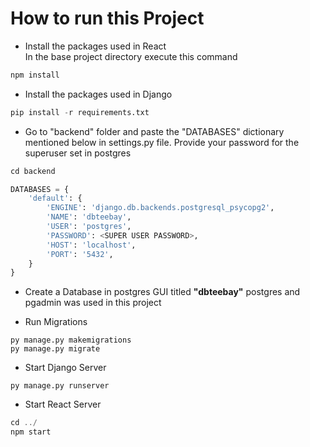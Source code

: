 # How to run this Project

- Install the packages used in React  
  In the base project directory execute this command

```javascript
npm install
```

- Install the packages used in Django

```python
pip install -r requirements.txt
```

- Go to "backend" folder and paste the "DATABASES" dictionary mentioned below in settings.py file. Provide your password for the superuser set in postgres
```python
cd backend

DATABASES = {
    'default': {
        'ENGINE': 'django.db.backends.postgresql_psycopg2',
        'NAME': 'dbteebay',
        'USER': 'postgres', 
        'PASSWORD': <SUPER USER PASSWORD>,
        'HOST': 'localhost', 
        'PORT': '5432',
    }
}
```


- Create a Database in postgres GUI titled **"dbteebay"**
postgres and pgadmin was used in this project



- Run Migrations

```
py manage.py makemigrations
py manage.py migrate
```

- Start Django Server

```
py manage.py runserver
```

- Start React Server

```javascript
cd ../
npm start
```
